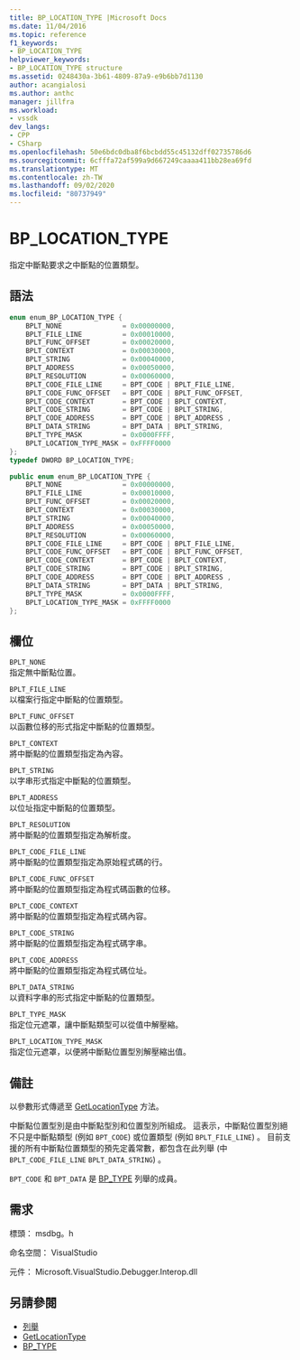 ```yaml
---
title: BP_LOCATION_TYPE |Microsoft Docs
ms.date: 11/04/2016
ms.topic: reference
f1_keywords:
- BP_LOCATION_TYPE
helpviewer_keywords:
- BP_LOCATION_TYPE structure
ms.assetid: 0248430a-3b61-4809-87a9-e9b6bb7d1130
author: acangialosi
ms.author: anthc
manager: jillfra
ms.workload:
- vssdk
dev_langs:
- CPP
- CSharp
ms.openlocfilehash: 50e6bdc0dba8f6bcbdd55c45132dff02735786d6
ms.sourcegitcommit: 6cfffa72af599a9d667249caaaa411bb28ea69fd
ms.translationtype: MT
ms.contentlocale: zh-TW
ms.lasthandoff: 09/02/2020
ms.locfileid: "80737949"
---
```

# <a name="bp_location_type"></a>BP_LOCATION_TYPE
指定中斷點要求之中斷點的位置類型。

## <a name="syntax"></a>語法

```cpp
enum enum_BP_LOCATION_TYPE {
    BPLT_NONE               = 0x00000000,
    BPLT_FILE_LINE          = 0x00010000,
    BPLT_FUNC_OFFSET        = 0x00020000,
    BPLT_CONTEXT            = 0x00030000,
    BPLT_STRING             = 0x00040000,
    BPLT_ADDRESS            = 0x00050000,
    BPLT_RESOLUTION         = 0x00060000,
    BPLT_CODE_FILE_LINE     = BPT_CODE | BPLT_FILE_LINE,
    BPLT_CODE_FUNC_OFFSET   = BPT_CODE | BPLT_FUNC_OFFSET,
    BPLT_CODE_CONTEXT       = BPT_CODE | BPLT_CONTEXT,
    BPLT_CODE_STRING        = BPT_CODE | BPLT_STRING,
    BPLT_CODE_ADDRESS       = BPT_CODE | BPLT_ADDRESS ,
    BPLT_DATA_STRING        = BPT_DATA | BPLT_STRING,
    BPLT_TYPE_MASK          = 0x0000FFFF,
    BPLT_LOCATION_TYPE_MASK = 0xFFFF0000
};
typedef DWORD BP_LOCATION_TYPE;
```

```csharp
public enum enum_BP_LOCATION_TYPE {
    BPLT_NONE               = 0x00000000,
    BPLT_FILE_LINE          = 0x00010000,
    BPLT_FUNC_OFFSET        = 0x00020000,
    BPLT_CONTEXT            = 0x00030000,
    BPLT_STRING             = 0x00040000,
    BPLT_ADDRESS            = 0x00050000,
    BPLT_RESOLUTION         = 0x00060000,
    BPLT_CODE_FILE_LINE     = BPT_CODE | BPLT_FILE_LINE,
    BPLT_CODE_FUNC_OFFSET   = BPT_CODE | BPLT_FUNC_OFFSET,
    BPLT_CODE_CONTEXT       = BPT_CODE | BPLT_CONTEXT,
    BPLT_CODE_STRING        = BPT_CODE | BPLT_STRING,
    BPLT_CODE_ADDRESS       = BPT_CODE | BPLT_ADDRESS ,
    BPLT_DATA_STRING        = BPT_DATA | BPLT_STRING,
    BPLT_TYPE_MASK          = 0x0000FFFF,
    BPLT_LOCATION_TYPE_MASK = 0xFFFF0000
};
```

## <a name="fields"></a>欄位
`BPLT_NONE`\
指定無中斷點位置。

`BPLT_FILE_LINE`\
以檔案行指定中斷點的位置類型。

`BPLT_FUNC_OFFSET`\
以函數位移的形式指定中斷點的位置類型。

`BPLT_CONTEXT`\
將中斷點的位置類型指定為內容。

`BPLT_STRING`\
以字串形式指定中斷點的位置類型。

`BPLT_ADDRESS`\
以位址指定中斷點的位置類型。

`BPLT_RESOLUTION`\
將中斷點的位置類型指定為解析度。

`BPLT_CODE_FILE_LINE`\
將中斷點的位置類型指定為原始程式碼的行。

`BPLT_CODE_FUNC_OFFSET`\
將中斷點的位置類型指定為程式碼函數的位移。

`BPLT_CODE_CONTEXT`\
將中斷點的位置類型指定為程式碼內容。

`BPLT_CODE_STRING`\
將中斷點的位置類型指定為程式碼字串。

`BPLT_CODE_ADDRESS`\
將中斷點的位置類型指定為程式碼位址。

`BPLT_DATA_STRING`\
以資料字串的形式指定中斷點的位置類型。

`BPLT_TYPE_MASK`\
指定位元遮罩，讓中斷點類型可以從值中解壓縮。

`BPLT_LOCATION_TYPE_MASK`\
指定位元遮罩，以便將中斷點位置型別解壓縮出值。

## <a name="remarks"></a>備註
以參數形式傳遞至 [GetLocationType](../../../extensibility/debugger/reference/idebugbreakpointrequest2-getlocationtype.md) 方法。

中斷點位置型別是由中斷點型別和位置型別所組成。 這表示，中斷點位置型別絕不只是中斷點類型 (例如 `BPT_CODE`) 或位置類型 (例如 `BPLT_FILE_LINE`) 。 目前支援的所有中斷點位置類型的預先定義常數，都包含在此列舉 (中 `BPLT_CODE_FILE_LINE` `BPLT_DATA_STRING`) 。

`BPT_CODE` 和 `BPT_DATA` 是 [BP_TYPE](../../../extensibility/debugger/reference/bp-type.md) 列舉的成員。

## <a name="requirements"></a>需求
標頭： msdbg。h

命名空間： VisualStudio

元件： Microsoft.VisualStudio.Debugger.Interop.dll

## <a name="see-also"></a>另請參閱
- [列舉](../../../extensibility/debugger/reference/enumerations-visual-studio-debugging.md)
- [GetLocationType](../../../extensibility/debugger/reference/idebugbreakpointrequest2-getlocationtype.md)
- [BP_TYPE](../../../extensibility/debugger/reference/bp-type.md)
